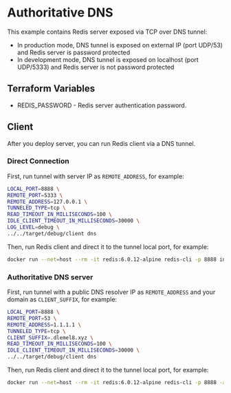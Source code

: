# Authoritative DNS
This example contains Redis server exposed via TCP over DNS tunnel:
* In production mode, DNS tunnel is exposed on external IP (port UDP/53) and Redis server is password protected
* In development mode, DNS tunnel is exposed on localhost (port UDP/5333) and Redis server is not password protected

## Terraform Variables
* REDIS_PASSWORD - Redis server authentication password.

## Client
After you deploy server, you can run Redis client via a DNS tunnel.

### Direct Connection
First, run tunnel with server IP as `REMOTE_ADDRESS`, for example:
```sh
LOCAL_PORT=8888 \
REMOTE_PORT=5333 \
REMOTE_ADDRESS=127.0.0.1 \
TUNNELED_TYPE=tcp \
READ_TIMEOUT_IN_MILLISECONDS=100 \
IDLE_CLIENT_TIMEOUT_IN_MILLISECONDS=30000 \
LOG_LEVEL=debug \
../../target/debug/client dns
```

Then, run Redis client and direct it to the tunnel local port, for example:
```sh
docker run --net=host --rm -it redis:6.0.12-alpine redis-cli -p 8888 info
```

### Authoritative DNS server
First, run tunnel with a public DNS resolver IP as `REMOTE_ADDRESS` and your domain as `CLIENT_SUFFIX`, for example:
```sh
LOCAL_PORT=8888 \
REMOTE_PORT=53 \
REMOTE_ADDRESS=1.1.1.1 \
TUNNELED_TYPE=tcp \
CLIENT_SUFFIX=.dlemel8.xyz \
READ_TIMEOUT_IN_MILLISECONDS=100 \
IDLE_CLIENT_TIMEOUT_IN_MILLISECONDS=30000 \
../../target/debug/client dns
```

Then, run Redis client and direct it to the tunnel local port, for example:
```sh
docker run --net=host --rm -it redis:6.0.12-alpine redis-cli -p 8888 -a <redis password> info
```
